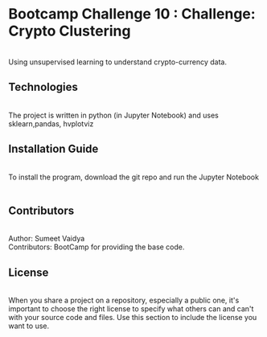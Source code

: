 # Bootcamp Challenge 10 : Challenge: Crypto Clustering
<br/>
Using unsupervised learning to understand crypto-currency data.
<br/>

## Technologies 
<br/>
The project is written in python (in Jupyter Notebook) and uses sklearn,pandas, hvplotviz
<br/>


## Installation Guide  
<br/>
To install the program, download the git repo and run the Jupyter Notebook
<br/>

<br/>



## Contributors 
<br/>
Author: Sumeet Vaidya
<br/>
Contributors: BootCamp for providing the base code.
<br/>


## License 
<br/>
When you share a project on a repository, especially a public one, it's important to choose the right license to specify what others can and can't with your source code and files. Use this section to include the license you want to use.

